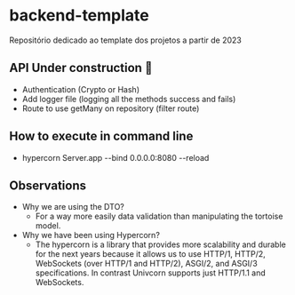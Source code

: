 # backend-template
Repositório dedicado ao template dos projetos a partir de 2023

## API Under construction 🚧
-  Authentication (Crypto or Hash)
- Add logger file (logging all the methods success and fails)
- Route to use getMany on repository (filter route) 

## How to execute in command line
- hypercorn Server.app --bind 0.0.0.0:8080 --reload

## Observations
- Why we are using the DTO?
    - For a way more easily data validation than manipulating the tortoise model.
- Why we have been using Hypercorn?
    - The hypercorn is a library that provides more scalability and durable for the next years because it allows us to use HTTP/1, HTTP/2, WebSockets (over HTTP/1 and HTTP/2), ASGI/2, and ASGI/3 specifications. 
        In contrast Univcorn supports just HTTP/1.1 and WebSockets.